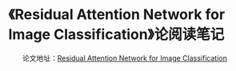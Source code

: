 # 《Residual Attention Network for Image Classification》论阅读笔记
&emsp;&emsp;论文地址：[Residual Attention Network for Image Classification](http://xxx.itp.ac.cn/pdf/1704.06904.pdf)